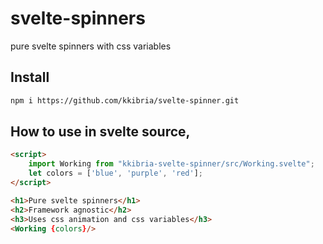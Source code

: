# svelte-spinners
pure svelte spinners with css variables


## Install
```bash
npm i https://github.com/kkibria/svelte-spinner.git
```

## How to use in svelte source,
```html
<script>
    import Working from "kkibria-svelte-spinner/src/Working.svelte";
    let colors = ['blue', 'purple', 'red'];
</script>

<h1>Pure svelte spinners</h1>
<h2>Framework agnostic</h2>
<h3>Uses css animation and css variables</h3>
<Working {colors}/>
```